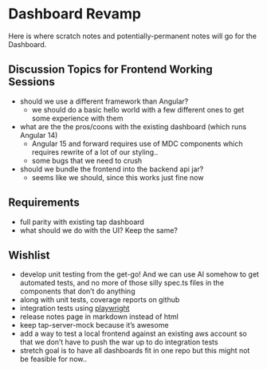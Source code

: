# Dashboard Revamp

Here is where scratch notes and potentially-permanent notes will go for the Dashboard.

## Discussion Topics for Frontend Working Sessions

- should we use a different framework than Angular?
  - we should do a basic hello world with a few different ones to get some experience with them
- what are the the pros/coons with the existing dashboard (which runs Angular 14)
  - Angular 15 and forward requires use of MDC components which requires rewrite of a lot of our styling..
  - some bugs that we need to crush
- should we bundle the frontend into the backend api jar?
  - seems like we should, since this works just fine now

## Requirements

- full parity with existing tap dashboard
- what should we do with the UI? Keep the same?

## Wishlist
 
- develop unit testing from the get-go! And we can use AI somehow to get automated tests, and no more of those silly spec.ts files in the components that don’t do anything
- along with unit tests, coverage reports on github
- integration tests using [playwright](https://playwright.dev/)
- release notes page in markdown instead of html
- keep tap-server-mock because it’s awesome
- add a way to test a local frontend against an existing aws account so that we don’t have to push the war up to do integration tests
- stretch goal is to have all dashboards fit in one repo but this might not be feasible for now..

